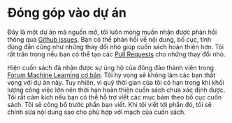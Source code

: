 # Đóng góp vào dự án

Đây là một dự án mã nguồn mở, tôi luôn mong muốn nhận được phản hồi thông qua [Github issues](https://github.com/tiepvupsu/tabml_book/issues). Bạn có thể phản hồi về nội dung, bố cục, tính đúng đắn cũng như những thay đổi nhỏ giúp cuốn sách hoàn thiện hơn. Tôi rất trân trọng nếu bạn có thể tạo các [Pull Requests](https://github.com/tiepvupsu/tabml_book/pulls) cho những thay đổi nhỏ.

Hiện cuốn sách đã nhận được sự ủng hộ của đông đảo thành viên trong [Forum Machine Learning cơ bản](https://www.facebook.com/groups/machinelearningcoban/permalink/1169350710189001). Tôi hy vọng sẽ không làm các bạn thất vọng với dự án này. Tuy nhiên, vì quỹ thời gian của tôi có hạn trong khi khối lượng công việc lớn nên thời hạn hoàn thiện cuốn sách chưa xác định được. Tôi rất cảm kích nếu bạn có thể hỗ trợ viết các mục bám theo bố cục cuốn sách. Tôi sẽ công bố trước phần bạn viết. Khi tôi viết tới phần đó, tôi sẽ chỉnh sửa nội dung sao cho phù hợp với mạch của cuốn sách.
